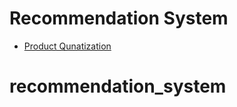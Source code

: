 # Recommendation System

* [Product Qunatization](https://github.com/bayjarvis/recommendation_system/tree/master/product_quantization)
# recommendation_system

